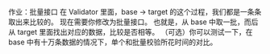 作业：批量接口
在 Validator 里面，base -> target 的这个过程，我们都是一条条取出来比较的。
现在需要你修改为批量接口。
也就是，从 base 中取一批，而后从 target 里面找出对应的数据，比较是否相等。
（可选）你可以测试一下，在 base 中有十万条数据的情况下，单个和批量校验所花时间的对比。